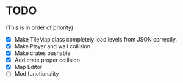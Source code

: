 # TODO

(This is in order of priority)

- [x] Make TileMap class completely load levels from JSON correctly.
- [x] Make Player and wall collision
- [x] Make crates pushable
- [x] Add crate proper collision
- [x] Map Editor
- [ ] Mod functionality
